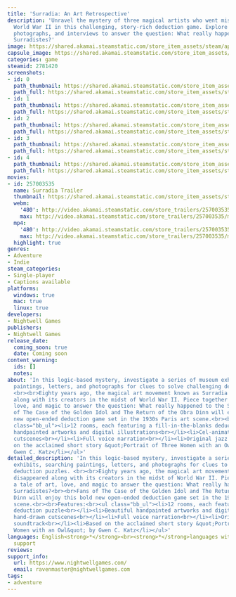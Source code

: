 ```yaml
---
title: 'Surradia: An Art Retrospective'
description: 'Unravel the mystery of three magical artists who went missing during
  World War II in this challenging, story-rich deduction game. Explore artworks, letters,
  photographs, and interviews to answer the question: What really happened to the
  Surradistes?'
image: https://shared.akamai.steamstatic.com/store_item_assets/steam/apps/2781420/header.jpg?t=1723152445
capsule_image: https://shared.akamai.steamstatic.com/store_item_assets/steam/apps/2781420/capsule_231x87.jpg?t=1723152445
categories: game
steamid: 2781420
screenshots:
- id: 0
  path_thumbnail: https://shared.akamai.steamstatic.com/store_item_assets/steam/apps/2781420/ss_03af89a95fa6d2faf62d59871c868d044c3fadd0.600x338.jpg?t=1723152445
  path_full: https://shared.akamai.steamstatic.com/store_item_assets/steam/apps/2781420/ss_03af89a95fa6d2faf62d59871c868d044c3fadd0.1920x1080.jpg?t=1723152445
- id: 1
  path_thumbnail: https://shared.akamai.steamstatic.com/store_item_assets/steam/apps/2781420/ss_820810373f01c5ac52ffb4849b0175b566e48670.600x338.jpg?t=1723152445
  path_full: https://shared.akamai.steamstatic.com/store_item_assets/steam/apps/2781420/ss_820810373f01c5ac52ffb4849b0175b566e48670.1920x1080.jpg?t=1723152445
- id: 2
  path_thumbnail: https://shared.akamai.steamstatic.com/store_item_assets/steam/apps/2781420/ss_7ce56022168dd70238bbc641aae2c726cd106ea3.600x338.jpg?t=1723152445
  path_full: https://shared.akamai.steamstatic.com/store_item_assets/steam/apps/2781420/ss_7ce56022168dd70238bbc641aae2c726cd106ea3.1920x1080.jpg?t=1723152445
- id: 3
  path_thumbnail: https://shared.akamai.steamstatic.com/store_item_assets/steam/apps/2781420/ss_17fd3ca2d03ab5de5209ae4f2ae67f046df6d386.600x338.jpg?t=1723152445
  path_full: https://shared.akamai.steamstatic.com/store_item_assets/steam/apps/2781420/ss_17fd3ca2d03ab5de5209ae4f2ae67f046df6d386.1920x1080.jpg?t=1723152445
- id: 4
  path_thumbnail: https://shared.akamai.steamstatic.com/store_item_assets/steam/apps/2781420/ss_e298b82d36c799b4971696961b034e8612b65bfa.600x338.jpg?t=1723152445
  path_full: https://shared.akamai.steamstatic.com/store_item_assets/steam/apps/2781420/ss_e298b82d36c799b4971696961b034e8612b65bfa.1920x1080.jpg?t=1723152445
movies:
- id: 257003535
  name: Surradia Trailer
  thumbnail: https://shared.akamai.steamstatic.com/store_item_assets/steam/apps/257003535/movie.293x165.jpg?t=1708928628
  webm:
    '480': http://video.akamai.steamstatic.com/store_trailers/257003535/movie480_vp9.webm?t=1708928628
    max: http://video.akamai.steamstatic.com/store_trailers/257003535/movie_max_vp9.webm?t=1708928628
  mp4:
    '480': http://video.akamai.steamstatic.com/store_trailers/257003535/movie480.mp4?t=1708928628
    max: http://video.akamai.steamstatic.com/store_trailers/257003535/movie_max.mp4?t=1708928628
  highlight: true
genres:
- Adventure
- Indie
steam_categories:
- Single-player
- Captions available
platforms:
  windows: true
  mac: true
  linux: true
developers:
- Nightwell Games
publishers:
- Nightwell Games
release_date:
  coming_soon: true
  date: Coming soon
content_warning:
  ids: []
  notes:
about: 'In this logic-based mystery, investigate a series of museum exhibits, searching
  paintings, letters, and photographs for clues to solve challenging deduction puzzles.
  <br><br>Eighty years ago, the magical art movement known as Surradia disappeared
  along with its creators in the midst of World War II. Piece together a tale of art,
  love, and magic to answer the question: What really happened to the Surradistes?<br><br>Fans
  of The Case of the Golden Idol and The Return of the Obra Dinn will enjoy this bold
  new open-ended deduction game set in the 1930s Paris art scene.<br><br>Features:<br><ul
  class="bb_ul"><li>12 rooms, each featuring a fill-in-the-blanks deduction puzzle<br></li><li>Beautiful
  handpainted artworks and digital illustrations<br></li><li>Cel-animated hand-drawn
  cutscenes<br></li><li>Full voice narration<br></li><li>Original jazz soundtrack<br></li><li>Based
  on the acclaimed short story &quot;Portrait of Three Women with an Owl&quot; by
  Gwen C. Katz</li></ul>'
detailed_description: 'In this logic-based mystery, investigate a series of museum
  exhibits, searching paintings, letters, and photographs for clues to solve challenging
  deduction puzzles. <br><br>Eighty years ago, the magical art movement known as Surradia
  disappeared along with its creators in the midst of World War II. Piece together
  a tale of art, love, and magic to answer the question: What really happened to the
  Surradistes?<br><br>Fans of The Case of the Golden Idol and The Return of the Obra
  Dinn will enjoy this bold new open-ended deduction game set in the 1930s Paris art
  scene.<br><br>Features:<br><ul class="bb_ul"><li>12 rooms, each featuring a fill-in-the-blanks
  deduction puzzle<br></li><li>Beautiful handpainted artworks and digital illustrations<br></li><li>Cel-animated
  hand-drawn cutscenes<br></li><li>Full voice narration<br></li><li>Original jazz
  soundtrack<br></li><li>Based on the acclaimed short story &quot;Portrait of Three
  Women with an Owl&quot; by Gwen C. Katz</li></ul>'
languages: English<strong>*</strong><br><strong>*</strong>languages with full audio
  support
reviews:
support_info:
  url: https://www.nightwellgames.com/
  email: ravenmaster@nightwellgames.com
tags:
- adventure
---
```


